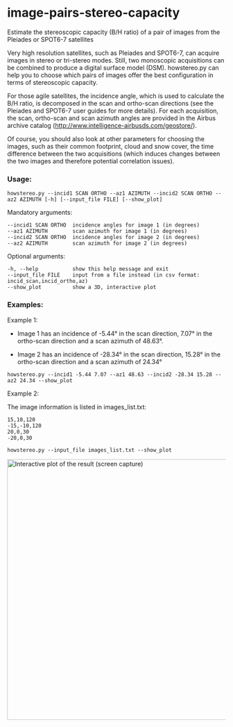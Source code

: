 # image-pairs-stereo-capacity
Estimate the stereoscopic capacity (B/H ratio) of a pair of images from the Pleiades or SPOT6-7 satellites

Very high resolution satellites, such as Pleiades and SPOT6-7, can acquire images in stereo or tri-stereo modes. Still, two monoscopic acquisitions can be combined to produce a digital surface model (DSM). howstereo.py can help you to choose which pairs of images offer the best configuration in terms of stereoscopic capacity.

For those agile satellites, the incidence angle, which is used to calculate the B/H ratio, is decomposed in the scan and ortho-scan directions (see the Pleiades and SPOT6-7 user guides for more details). For each acquisition, the scan, ortho-scan and scan azimuth angles are provided in the Airbus archive catalog (http://www.intelligence-airbusds.com/geostore/).

Of course, you should also look at other parameters for choosing the images, such as their common footprint, cloud and snow cover, the time difference between the two acquisitions (which induces changes between the two images and therefore potential correlation issues).

### Usage:

```
howstereo.py --incid1 SCAN ORTHO --az1 AZIMUTH --incid2 SCAN ORTHO --az2 AZIMUTH [-h] [--input_file FILE] [--show_plot]
```
Mandatory arguments:
```
--incid1 SCAN ORTHO  incidence angles for image 1 (in degrees)
--az1 AZIMUTH        scan azimuth for image 1 (in degrees)
--incid2 SCAN ORTHO  incidence angles for image 2 (in degrees)
--az2 AZIMUTH        scan azimuth for image 2 (in degrees)
```
Optional arguments:
```
-h, --help           show this help message and exit
--input_file FILE    input from a file instead (in csv format: incid_scan,incid_ortho,az)
--show_plot          show a 3D, interactive plot
```

### Examples:

Example 1:

- Image 1 has an incidence of -5.44° in the scan direction, 7.07° in the ortho-scan direction and a scan azimuth of 48.63°.

- Image 2 has an incidence of -28.34° in the scan direction, 15.28° in the ortho-scan direction and a scan azimuth of 24.34°

`howstereo.py --incid1 -5.44 7.07 --az1 48.63 --incid2 -28.34 15.28 --az2 24.34 --show_plot`

Example 2:

The image information is listed in images_list.txt:
```
15,10,120
-15,-10,120
20,0,30
-20,0,30
```

`howstereo.py --input_file images_list.txt --show_plot`

<img src="https://github.com/IPGP/image-pairs-stereo-capacity/blob/master/Figure.jpg" alt="Interactive plot of the result (screen capture)" width=600>
